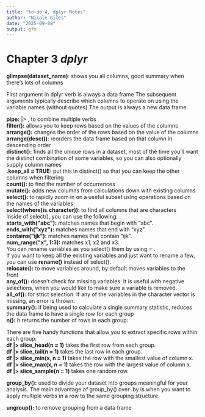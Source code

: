 ```yaml
---
title: "to-do 4, dplyr Notes"
author: "Nicole Giles"
date: "2025-09-08"
output: gfm
---
```


# Chapter 3 *dplyr*


**glimpse(dataset_name)**: shows you all columns, good summary when there’s lots of columns


First argument in dplyr verb is always a data frame
The subsequent arguments typically describe which columns to operate on using the variable names (without quotes)
The output is always a new data frame.


**pipe:**  |> , to combine multiple verbs  
**filter():** allows you to keep rows based on the values of the columns  
**arrange():** changes the order of the rows based on the value of the columns  
**arrange(desc())**: reorders the data frame based on that column in descending order  
**distinct():** finds all the unique rows in a dataset, most of the time you’ll want the distinct combination of some variables, so you can also optionally supply column names  
**.keep_all = TRUE:** put this in distinct() so that you can keep the other columns when filtering   
**count():** to find the number of occurrences  
**mutate():** adds new columns from calculations down with existing columns  
**select():** to rapidly zoom in on a useful subset using operations based on the names of the variables  
 **select(where(is.character)):** to find all columns that are characters   
Inside of select(), you can use the following:  
**starts_with("abc"):** matches names that begin with “abc”.  
**ends_with("xyz"):** matches names that end with “xyz”.  
**contains("ijk"):** matches names that contain “ijk”.  
**num_range("x", 1:3):** matches x1, x2 and x3.  
You can rename variables as you select() them by using = .   
If you want to keep all the existing variables and just want to rename a few, you can use **rename()** instead of select().  
**relocate():** to move variables around, by default moves variables to the front   
**any_of():** doesn't check for missing variables. It is useful with negative selections, when you would like to make sure a variable is removed.  
**all_of():**  for strict selection. If any of the variables in the character vector is missing, an error is thrown.  
**summary():** if being used to calculate a single summary statistic, reduces the data frame to have a single row for each group  
**n():** h returns the number of rows in each group:  


There are five handy functions that allow you to extract specific rows within each group:  
**df |> slice_head(n = 1)** takes the first row from each group.  
**df |> slice_tail(n = 1)** takes the last row in each group.  
**df |> slice_min(x, n = 1)** takes the row with the smallest value of column x.  
**df |> slice_max(x, n = 1)** takes the row with the largest value of column x.  
**df |> slice_sample(n = 1)** takes one random row.  


**group_by():** used to divide your dataset into groups meaningful for your analysis. The main advantage of group_by() over .by is when you want to apply multiple verbs in a row to the same grouping structure.  


**ungroup():** to remove grouping from a data frame  

